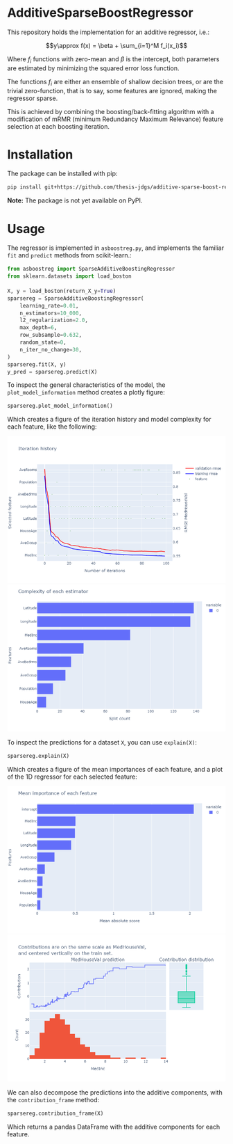 # AdditiveSparseBoostRegressor

This repository holds the implementation for an additive regressor, i.e.:

```math
y\approx f(x) = \beta + \sum_{i=1}^M f_i(x_i)
```

Where $f_i$ functions with zero-mean and $\beta$ is the intercept,
both parameters are estimated by minimizing the squared error loss function.

The functions $f_i$ are either an ensemble of shallow decision trees,
or are the trivial zero-function, that is to say,
some features are ignored, making the regressor sparse.

This is achieved by combining the boosting/back-fitting algorithm with a
modification of mRMR (minimum Redundancy Maximum Relevance) feature selection at
each boosting iteration.

# Installation

The package can be installed with pip:

```bash
pip install git+https://github.com/thesis-jdgs/additive-sparse-boost-regression.git
```

**Note:** The package is not yet available on PyPI.

# Usage

The regressor is implemented in `asboostreg.py`,
and implements the familiar `fit` and `predict` methods from scikit-learn.:

```python
from asboostreg import SparseAdditiveBoostingRegressor
from sklearn.datasets import load_boston

X, y = load_boston(return_X_y=True)
sparsereg = SparseAdditiveBoostingRegressor(
    learning_rate=0.01,
    n_estimators=10_000,
    l2_regularization=2.0,
    max_depth=6,
    row_subsample=0.632,
    random_state=0,
    n_iter_no_change=30,
)
sparsereg.fit(X, y)
y_pred = sparsereg.predict(X)
```

To inspect the general characteristics of the model,
the `plot_model_information` method creates a plotly figure:

```python
sparsereg.plot_model_information()
```
Which creates a figure of the iteration history and model complexity for each feature,
like the following:

![Iteration history](images/iteration_history.png)
![Complexity](images/complexity.png)

To inspect the predictions for a dataset `X`, you can use `explain(X)`:

```python
sparsereg.explain(X)
```
Which creates a figure of the mean importances of each feature,
and a plot of the 1D regressor for each selected feature:

![Mean Importances](images/mean_importance.png)
![1D Plot Example](images/1d_plot.png)

We can also decompose the predictions into the additive components,
with the `contribution_frame` method:

```python
sparsereg.contribution_frame(X)
```
Which returns a pandas DataFrame with the additive components for each feature.
